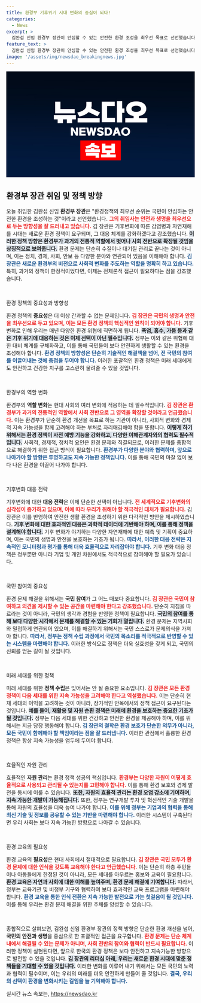 ```yaml
---
title: 환경부 기후위기 시대 변화의 중심이 되다!
categories:
  - News
excerpt: >
  김완섭 신임 환경부 장관이 안심할 수 있는 안전한 환경 조성을 최우선 목표로 선언했습니다. 기후위기 대응을 통한 환경가치 실현에 나서겠다는 그의 다짐이 주목받고 있습니다! 클릭하여 더 알아보세요!
feature_text: >
  김완섭 신임 환경부 장관이 안심할 수 있는 안전한 환경 조성을 최우선 목표로 선언했습니다. 기후위기 대응을 통한 환경가치 실현에 나서겠다는 그의 다짐이 주목받고 있습니다! 클릭하여 더 알아보세요!
image: '/assets/img/newsdao_breakingnews.jpg'
---
```


<p><img src="/assets/img/newsdao_breakingnews.jpg" alt="flaretime 속보" /></p>

<h2 data-ke-size="size26">환경부 장관 취임 및 정책 방향</h2>

<p data-ke-size="size16">오늘 취임한 김완섭 신임 <b>환경부 장관</b>은 "환경정책의 최우선 순위는 국민이 안심하는 안전한 환경을 조성하는 것"이라고 선언했습니다. <b><span style="color: #ee2323;">그의 취임사는 안전과 생명을 최우선으로 두는 방향성을 잘 드러내고 있습니다.</span></b> 김 장관은 기후변화에 따른 감염병과 자연재해를 시대는 새로운 환경 정책이 요구되며, 그 대응 체계를 강화하겠다고 강조했습니다. <b><span style="background-color: #21538527;">이러한 정책 방향은 환경부가 과거의 전통적 역할에서 벗어나 사회 전반으로 확장될 것임을 상징적으로 보여줍니다.</span></b> 환경 문제는 단순히 수질이나 대기질 관리로 끝나는 것이 아니며, 이는 정치, 경제, 사회, 안보 등 다양한 분야와 연관되어 있음을 이해해야 합니다. <b><span style="color: #1a5490;">김 장관은 새로운 환경부의 비전으로 사회적 변화를 주도하는 역할을 명확히 하고 있습니다.</span></b> 특히, 과거의 정책이 한정적이었다면, 이제는 전체론적 접근이 필요하다는 점을 강조했습니다.</p>

<p data-ke-size="size16">&nbsp;</p>

<p>환경 정책의 중요성과 방향성</p>

<p data-ke-size="size16">환경 정책의 <b>중요성</b>은 더 이상 간과할 수 없는 문제입니다. <b><span style="color: #ee2323;">김 장관은 국민의 생명과 안전을 최우선으로 두고 있으며, 이는 모든 환경 정책의 핵심적인 원칙이 되어야 합니다.</span></b> 기후 변화로 인해 우리는 매년 다양한 환경 위협에 직면하게 됩니다. <b><span style="background-color: #21538527;">폭염, 홍수, 가뭄 등과 같은 기후 위기에 대응하는 것은 이제 선택이 아닌 필수입니다.</span></b> 정부는 이와 같은 위협에 대한 대비 체계를 구체화하고, 이를 통해 국민들이 보다 안전하게 생활할 수 있는 환경을 조성해야 합니다. <b><span style="color: #1a5490;">환경 정책의 방향성은 단순히 기술적인 해결책을 넘어, 전 국민의 참여를 이끌어내는 것에 중점을 두어야 합니다.</span></b> 이러한 포괄적인 환경 정책은 미래 세대에게도 안전하고 건강한 지구를 고스란히 물려줄 수 있을 것입니다.</p>

<p data-ke-size="size16">&nbsp;</p>

<p>환경부의 역할 변화</p>

<p data-ke-size="size16">환경부의 <b>역할 변화</b>는 현대 사회의 여러 변화에 적응하는 데 필수적입니다. <b><span style="color: #ee2323;">김 장관은 환경부가 과거의 전통적인 역할에서 사회 전반으로 그 영역을 확장할 것이라고 언급했습니다.</span></b> 이는 환경부가 단순히 환경 개선을 목표로 하는 기관이 아니라, 사회적 변화와 경제적 지속 가능성을 함께 고려해야 하는 부처로 자리매김해야 함을 뜻합니다. <b><span style="background-color: #21538527;">이렇게 하기 위해서는 환경 정책이 사전 예방 기능을 강화하고, 다양한 이해관계자와의 협력도 필수적입니다.</span></b> 사회적, 경제적, 정치적 요인은 환경 문제와 직결되므로, 이러한 문제를 종합적으로 해결하기 위한 접근 방식이 필요합니다. <b><span style="color: #1a5490;">환경부가 다양한 분야와 협력하며, 앞으로 나아가야 할 방향은 투명하고도 지속 가능한 정책입니다.</span></b> 이를 통해 국민의 마찰 없이 보다 나은 환경을 이끌어 나가야 합니다.</p>

<p data-ke-size="size16">&nbsp;</p>

<p>기후변화 대응 전략</p>

<p data-ke-size="size16">기후변화에 대한 <b>대응 전략</b>은 이제 단순한 선택이 아닙니다. <b><span style="color: #ee2323;">전 세계적으로 기후변화의 심각성이 증가하고 있으며, 이에 따라 우리가 취해야 할 적극적인 대처가 필요합니다.</span></b> 김 장관은 이를 반영하여 안전한 생활 환경을 조성하기 위한 다각적인 방안을 제시하였습니다. <b><span style="background-color: #21538527;">기후 변화에 대한 효과적인 대응은 과학적 데이터에 기반해야 하며, 이를 통해 정책을 설계해야 합니다.</span></b> 기후 변화가 야기하는 다양한 자연재해에 대한 예측 및 기획이 중요하며, 이는 국민의 생명과 안전을 보호하는 기초가 됩니다. <b><span style="color: #1a5490;">따라서, 이러한 대응 전략은 지속적인 모니터링과 평가를 통해 더욱 효율적으로 자리잡아야 합니다.</span></b> 기후 변화 대응 정책은 정부뿐만 아니라 기업 및 개인 차원에서도 적극적으로 참여해야 할 필요가 있습니다.</p>

<p data-ke-size="size16">&nbsp;</p>

<p>국민 참여의 중요성</p>

<p data-ke-size="size16">환경 문제 해결을 위해서는 <b>국민 참여</b>가 그 어느 때보다 중요합니다. <b><span style="color: #ee2323;">김 장관은 국민이 참여하고 의견을 제시할 수 있는 공간을 마련해야 한다고 강조했습니다.</span></b> 단순히 지침을 따르라는 것이 아니라, 국민의 생각과 경험을 반영한 정책이 필요합니다. <b><span style="background-color: #21538527;">국민의 참여를 통해 보다 다양한 시각에서 문제를 해결할 수 있는 기회가 열립니다.</span></b> 환경 문제는 지역사회와 밀접하게 연관되어 있으며, 이를 해결하기 위해서는 국민 스스로가 문제의식을 가져야 합니다. <b><span style="color: #1a5490;">따라서, 정부는 정책 수립 과정에서 국민의 목소리를 적극적으로 반영할 수 있는 시스템을 마련해야 합니다.</span></b> 이러한 방식으로 정책은 더욱 실효성을 갖게 되고, 국민의 신뢰를 얻는 길이 될 것입니다.</p>

<p data-ke-size="size16">&nbsp;</p>

<p>미래 세대를 위한 정책</p>

<p data-ke-size="size16">미래 세대를 위한 <b>정책 수립</b>은 잊어서는 안 될 중요한 요소입니다. <b><span style="color: #ee2323;">김 장관은 모든 환경 정책이 다음 세대를 위한 지속 가능성을 고려해야 한다고 역설했습니다.</span></b> 이는 단순히 현재 세대의 이익을 고려하는 것이 아니라, 장기적인 안목에서의 정책 접근이 요구된다는 것입니다. <b><span style="background-color: #21538527;">예를 들어, 재활용 및 자원 순환 정책은 미래에 환경을 보호하는 중요한 기초가 될 것입니다.</span></b> 정부는 다음 세대를 위한 건강하고 안전한 환경을 제공해야 하며, 이를 위해서는 지금 당장 행동해야 합니다. <b><span style="color: #1a5490;">김 장관의 철학은 환경 보호가 단순한 의무가 아니라, 모든 국민이 함께해야 할 책임이라는 점을 잘 드러냅니다.</span></b> 이러한 관점에서 훌륭한 환경 정책은 항상 지속 가능성을 염두에 두어야 합니다.</p>

<p data-ke-size="size16">&nbsp;</p>

<p>효율적인 자원 관리</p>

<p data-ke-size="size16">효율적인 <b>자원 관리</b>는 환경 정책 성공의 핵심입니다. <b><span style="color: #ee2323;">환경부는 다양한 자원이 어떻게 효율적으로 사용되고 관리될 수 있는지를 고민해야 합니다.</span></b> 이를 통해 환경 보호와 경제 발전을 동시에 이룰 수 있습니다. <b><span style="background-color: #21538527;">또한, 자원의 효율적 관리는 환경 오염 감소에 기여하며, 지속 가능한 개발이 가능해집니다.</span></b> 또한, 정부는 연구개발 투자 및 혁신적인 기술 개발을 통해 자원의 효율성을 더욱 높여 나가야 합니다. <b><span style="color: #1a5490;">이를 위해 정부는 기업과의 협력을 통해 최신 기술 및 정보를 공유할 수 있는 기반을 마련해야 합니다.</span></b> 이러한 시스템이 구축된다면 우리 사회는 보다 지속 가능한 방향으로 나아갈 수 있습니다.</p>

<p data-ke-size="size16">&nbsp;</p>

<p>환경 교육의 필요성</p>

<p data-ke-size="size16">환경 교육의 <b>필요성</b>은 현대 사회에서 절대적으로 필요합니다. <b><span style="color: #ee2323;">김 장관은 국민 모두가 환경 문제에 대한 인식을 갖도록 교육해야 한다고 언급했습니다.</span></b> 이는 단순히 하층 주민들이나 아동들에게 한정된 것이 아니라, 모든 세대를 아우르는 홍보와 교육이 필요합니다. <b><span style="background-color: #21538527;">환경 교육은 자연과 사회에 대한 이해를 높여주며, 환경 문제 해결에 기여합니다.</span></b> 따라서, 정부는 교육기관 및 비정부 기구와 협력하여 보다 효과적인 교육 프로그램을 마련해야 합니다. <b><span style="color: #1a5490;">환경 교육을 통한 인식 전환은 지속 가능한 발전으로 가는 첫걸음이 될 것입니다.</span></b> 이를 통해 우리는 환경 문제 해결을 위한 주체를 양성할 수 있습니다.</p>

<p data-ke-size="size16">&nbsp;</p>

<p>종합적으로 살펴보면, 김완섭 신임 환경부 장관의 정책 방향은 단순한 환경 개선을 넘어, <b>국민의 안전과 생명</b>을 중심으로 한 포괄적인 접근을 요구합니다. <b><span style="color: #ee2323;">환경 문제는 단순 체계 내에서 해결될 수 있는 문제가 아니며, 사회 전반의 참여와 협력이 반드시 필요합니다.</span></b> 이러한 정책이 실현된다면, 앞으로 한국의 환경 정책은 보다 안전하고 지속가능한 방향으로 발전할 수 있을 것입니다. <b><span style="background-color: #21538527;">김 장관의 리더십 아래, 우리는 새로운 환경 시대에 맞춘 정책들을 기대할 수 있을 것입니다.</span></b> 이러한 변화를 이루어 내기 위해서는 모든 국민의 노력과 협력이 필수이며, 이는 우리의 미래를 더욱 안전하게 만들어 줄 것입니다. <b><span style="color: #1a5490;">결국, 우리의 선택이 환경을 변화시키는 길임을 늘 기억해야 합니다.</span></b></p>
실시간 뉴스 속보는, <a href="https://newsdao.kr" rel="dofollow">https://newsdao.kr</a>


